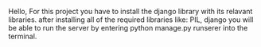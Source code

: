 Hello, 
For this project you have to install the django library with its relavant libraries.
after installing all of the required libraries like: PIL, django
you will be able to run the server by entering python manage.py runserer into the terminal.
